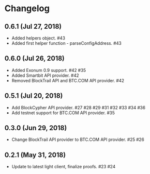# Changelog

## 0.6.1 (Jul 27, 2018)

* Added helpers object. #43
* Added first helper function - parseConfigAddress. #43

## 0.6.0 (Jul 26, 2018)

* Added Exonum 0.9 support. #42 #35
* Added Smartbit API provider. #42
* Removed BlockTrail API and BTC.COM API provider. #42

## 0.5.1 (Jul 20, 2018)

* Add BlockCypher API provider. #27 #28 #29 #31 #32 #33 #34 #36
* Add testnet support for BTC.COM API provider. #35 

## 0.3.0 (Jun 29, 2018)

* Change BlockTrail API provider to BTC.COM API provider. #25 #26

## 0.2.1 (May 31, 2018)

* Update to latest light client, finalize proofs. #23 #24

